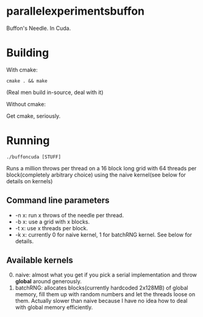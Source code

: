 # parallelexperimentsbuffon
Buffon's Needle. In Cuda.

# Building
With cmake:

    cmake . && make
(Real men build in-source, deal with it)

Without cmake:

Get cmake, seriously.

# Running
    ./buffoncuda [STUFF]

Runs a million throws per thread on a 16 block long grid with 64 threads per block(completely arbitrary choice) using 
the naive kernel(see below for details on kernels)
   
## Command line parameters
* -n x: run x throws of the needle per thread.
* -b x: use a grid with x blocks.
* -t x: use x threads per block.
* -k x: currently 0 for naive kernel, 1 for batchRNG kernel. See below for details.

## Available kernels
0. naive: almost what you get if you pick a serial implementation and throw __global__ around generously.
1. batchRNG: allocates blocks(currently hardcoded 2x128MB) of global memory, fill them up with random numbers and 
let the threads loose on them. Actually slower than naive because I have no idea how to deal with global memory efficiently.

